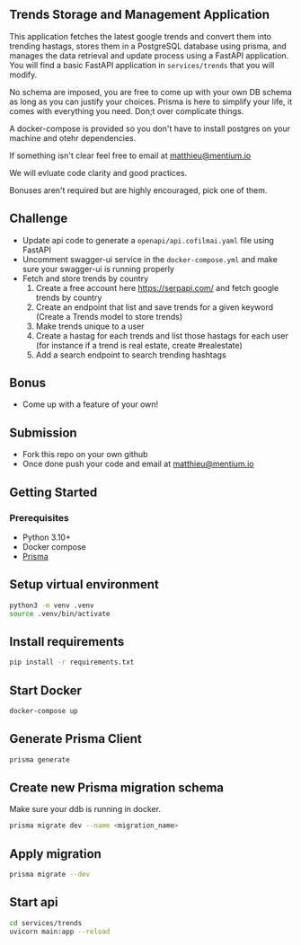 ## Trends Storage and Management Application

This application fetches the latest google trends and convert them into trending hastags, stores them in a PostgreSQL database using prisma, and manages the data retrieval and update process using a FastAPI application. You will find a basic FastAPI application in `services/trends` that you will modify.

No schema are imposed, you are free to come up with your own DB schema as long as you can justify your choices. Prisma is here to simplify your life, it comes with everything you need. Don;t over complicate things.

A docker-compose is provided so you don't have to install postgres on your machine and otehr dependencies.

If something isn't clear feel free to email at matthieu@mentium.io

We will evluate code clarity and good practices.

Bonuses aren't required but are highly encouraged, pick one of them.

## Challenge

- Update api code to generate a `openapi/api.cofilmai.yaml` file using FastAPI
- Uncomment swagger-ui service in the `docker-compose.yml` and make sure your swagger-ui is running properly
- Fetch and store trends by country
  1. Create a free account here https://serpapi.com/ and fetch google trends by country
  2. Create an endpoint that list and save trends for a given keyword (Create a Trends model to store trends) 
  3. Make trends unique to a user
  4. Create a hastag for each trends and list those hastags for each user (for instance if a trend is real estate, create #realestate)
  5. Add a search endpoint to search trending hashtags

## Bonus
- Come up with a feature of your own!

## Submission
- Fork this repo on your own github
- Once done push your code and email at matthieu@mentium.io

## Getting Started

### Prerequisites

- Python 3.10+
- Docker compose
- [Prisma](https://prisma-client-py.readthedocs.io/en/stable/)

## Setup virtual environment

```sh
python3 -m venv .venv
source .venv/bin/activate
```

## Install requirements

```sh
pip install -r requirements.txt
```

## Start Docker
```sh
docker-compose up
```

## Generate Prisma Client

```sh
prisma generate
```

## Create new Prisma migration schema

Make sure your ddb is running in docker.
```sh
prisma migrate dev --name <migration_name>
```

## Apply migration
```sh
prisma migrate --dev
```

## Start api

```sh
cd services/trends
uvicorn main:app --reload
```